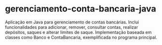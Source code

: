 # gerenciamento-conta-bancaria-java
Aplicação em Java para gerenciamento de contas bancárias. Inclui funcionalidades para adicionar, remover, consultar contas, realizar depósitos, saques e alterar limites de saque. Implementação baseada em classes como Banco e ContaBancaria, exemplificada no programa principal.
